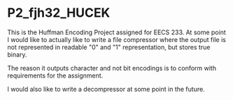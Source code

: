 # P2_fjh32_HUCEK

This is the Huffman Encoding Project assigned for EECS 233.
At some point I would like to actually like to write a file compressor
where the output file is not represented in readable "0" and "1" representation,
but stores true binary.

The reason it outputs character and not bit encodings is to conform with
requirements for the assignment.

I would also like to write a decompressor at some point in the future.
